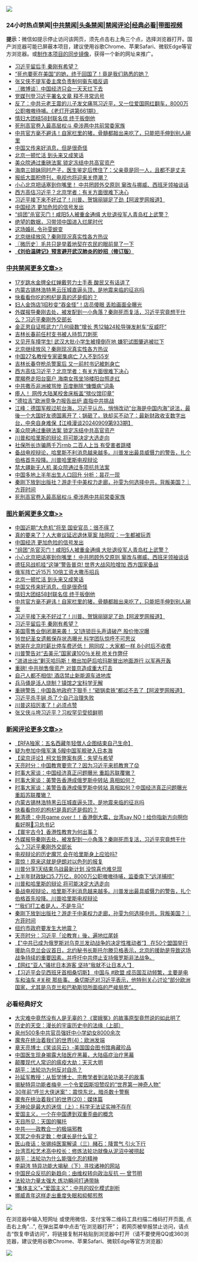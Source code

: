 ![](https://raw.githubusercontent.com/jsvpn/jsproxy/dev/64photo/fqnews-qr.jpg)

<div id="tt">
<h3>24小时热点禁闻|<a href="#%E4%B8%AD%E5%85%B1%E7%A6%81%E9%97%BB%E6%9B%B4%E5%A4%9A%E6%96%87%E7%AB%A0">中共禁闻</a>|<a href="#%E5%9B%BE%E7%89%87%E6%96%B0%E9%97%BB%E6%9B%B4%E5%A4%9A%E6%96%87%E7%AB%A0">头条禁闻</a>|<a href="#%E6%96%B0%E9%97%BB%E8%AF%84%E8%AE%BA%E6%9B%B4%E5%A4%9A%E6%96%87%E7%AB%A0">禁闻评论|<a href="#%E5%BF%85%E7%9C%8B%E7%BB%8F%E5%85%B8%E5%A5%BD%E6%96%87">经典必看</a>|<a href="https://696153.xyz/3" target="_blank">带图视频</a></h3>
<div><b>提示：</b>微信如提示停止访问该网页，须先点击右上角三个点，选择浏览器打开。国产浏览器可能已屏蔽本项目，建议使用谷歌Chrome、苹果Safari、微软Edge等官方浏览器。或<a href="%E5%88%B6%E4%BD%9Cgit%E7%A6%81%E9%97%BB%E9%95%9C%E5%83%8F.md">制作本项目的同步镜像</a>，获得一个新的网址来推广。</div>
<ul>

<li><a href="/topimagenews/20240910/2086414.md">习近平留后手 秦刚有希望？</a></li>
<li><a href="/baitai/20240910/2086388.md">“死也要死在美国”的她，终于回国了！竟是我们熟悉的她？</a></li>
<li><a href="/ccpdope/20240910/2086405.md">张又侠不提军委主席负责制何衞东唱反调</a></li>
<li><a href="/ssgc/20240910/2086433.md">〖微博谈〗中国经济只会一天天烂下去</a></li>
<li><a href="/baitai/20240910/2086622.md">党媒刊登习近平署名文章 释不寻常讯号</a></li>
<li><a href="/sohnews/20240910/2086615.md">反了：中共元老王震的儿子发文痛骂习近平，又一位爱国网红翻车，8000万公职嗷嗷待哺。《老灯开讲第661期》</a></li>
<li><a href="/topimagenews/20240910/2086528.md">情妇大团结58封联名信 终于扳倒他</a></li>
<li><a href="/cbnews/20240910/2086435.md">死刑高官卷入最高层权斗 牵涉两中共前常委家族</a></li>
<li><a href="/topimagenews/20240910/2086475.md">中共官方毫不避讳！自家栏里的猪，骨髓都敲出来吃了，只能把手伸到别人碗里</a></li>
<li><a href="/topimagenews/20240910/2086543.md">中国又传来好消息，但是很奇怪</a></li>
<li><a href="/topimagenews/20240910/2086564.md">北京一顿忙活 到头来又成笑话</a></li>
<li><a href="/cbnews/20240910/2086529.md">美众院通过重磅法案 锁定冻结中共高官资产</a></li>
<li><a href="/baitai/20240910/2086594.md">海南三姐妹同时产子，医生鉴定后愣住了：父亲竟是同一人，且都不是丈夫</a></li>
<li><a href="/baitai/20240910/2086629.md">报纸大面积停刊，电视也将迎来关停潮？</a></li>
<li><a href="/topimagenews/20240910/2086667.md">小心北京把话塞到你嘴里！ 中共罔顾外交原则 窜改与挪威、西班牙领袖谈话</a></li>
<li><a href="/cbnews/20240910/2086568.md">西方高估习近平？北京学者：有关方面很难下决心</a></li>
<li><a href="/topimagenews/20240910/2086429.md">习近平接下来不好过了！川普、贺锦丽铆足了劲【阿波罗网报道】</a></li>
<li><a href="/topimagenews/20240910/2086709.md">中国经济 更加危险的信号发出</a></li>
<li><a href="/topimagenews/20240910/2086708.md">“组团”杀官灭门！咸阳5人被重金通缉 大批退役军人青岛杠上武警？</a></li>
<li><a href="/cnnews/20240910/2086558.md">绝望的数据，习带领中国进入烂尾时代</a></li>
<li><a href="/cnnews/20240910/2086457.md">这场婚礼 令孙雯蜕变</a></li>
<li><a href="/cbnews/20240910/2086648.md">北京继续放风？秦刚现况真实性各方热议</a></li>
<li><a href="/bblog/20240910/2086432.md">〖微历史〗毛共只是举着地契在农民的眼前晃了一下</a></li>
<li><b><a href="/comments/20200207/1272816.md" target="_blank">《刘伯温碑记》预言避开武汉肺炎的妙招（修订版）</a></b></li>
</ul>
</div>

<div class="catlist">
<h3><a href="/cbnews/" target="_blank">中共禁闻</a><span><a href="/cbnews/" target="_blank" rel="nofollow">更多文章>></a></span></h3>
<ul>
<li><a href="/cbnews/20240910/2086790.md" target="_blank">17岁跳水金牌全红婵戴劳力士手表 酸民又有话讲了</a></li>
<li><a href="/comments/20240910/2086775.md" target="_blank">内蒙古锡林浩特黑云压城直逼头顶，是地震来临的征兆吗</a></li>
<li><a href="/comments/20240910/2086774.md" target="_blank">快看看你吃的枸杞是真的还是假的？</a></li>
<li><a href="/cbnews/20240910/2086770.md" target="_blank">妇人金饰店1招秒变“吞金怪”！店员傻眼 丢脸画面全曝光</a></li>
<li><a href="/comments/20240910/2086713.md" target="_blank">外媒报导秦刚去处，被发配到一小角落？秦刚死而复活，习近平究竟想干什么？习近平秦刚外交部长</a></li>
<li><a href="/cbnews/20240910/2086712.md" target="_blank">金正恩自证核武力“几何级数”增长 秀12轴24轮导弹发射车“反威吓”</a></li>
<li><a href="/cbnews/20240910/2086711.md" target="_blank">吉林长春前任村支书被人持剪刀刺死</a></li>
<li><a href="/cbnews/20240910/2086710.md" target="_blank">又见开车撞学生! 武汉大批小学生被撞倒在地 嫌犯试图肇逃被拦下</a></li>
<li><a href="/cbnews/20240910/2086648.md" target="_blank">北京继续放风？秦刚现况真实性各方热议</a></li>
<li><a href="/cbnews/20240910/2086580.md" target="_blank">中国27名教授专家密集病亡 7人不到55岁</a></li>
<li><a href="/cbnews/20240910/2086579.md" target="_blank">吉林长春夺枪杀警案后 又一前村书记被刺身亡</a></li>
<li><a href="/cbnews/20240910/2086568.md" target="_blank">西方高估习近平？北京学者：有关方面很难下决心</a></li>
<li><a href="/cbnews/20240910/2086567.md" target="_blank">摩羯卷走阳台窗户 海南女孩坐18楼阳台照走红</a></li>
<li><a href="/cbnews/20240910/2086566.md" target="_blank">中共撒币非洲被骂惨 百度删除“慷慨病”词条</a></li>
<li><a href="/cbnews/20240910/2086565.md" target="_blank">瘆人！ 网传大陆某校舍床板盖“殡仪馆印章”</a></li>
<li><a href="/cbnews/20240910/2086544.md" target="_blank">“德拉吉”欧洲竞争力报告出炉 直指中共挑战</a></li>
<li><a href="/cbnews/20240910/2086541.md" target="_blank">江峰：德国军舰过航台海，习近平认怂，悄悄改动“台海是中国内海”说法，最後一个大国好友德国离开了；锅砸了，铁却买不动了：最新财政收支数字出台，中央自身难保【江峰漫谈20240909第933期】</a></li>
<li><a href="/cbnews/20240910/2086529.md" target="_blank">美众院通过重磅法案 锁定冻结中共高官资产</a></li>
<li><a href="/comments/20240910/2086501.md" target="_blank">川普和哈里斯的辩论 将可能决定大选走向</a></li>
<li><a href="/cbnews/20240910/2086500.md" target="_blank">社保所长诈骗两千万rmb 二百人上当 有受害者跳楼</a></li>
<li><a href="/comments/20240910/2086489.md" target="_blank">备战电视辩论，哈里斯不利消息越来越多。川普发出最具威慑力的警告，扎个伯格首先投降。川普哈里斯电视辩论</a></li>
<li><a href="/cbnews/20240910/2086454.md" target="_blank">禁大疆新无人机 美众院通过多项抗共法案</a></li>
<li><a href="/cbnews/20240910/2086453.md" target="_blank">中国多地上半年出生人口回升 分析：昙花一现</a></li>
<li><a href="/comments/20240910/2086445.md" target="_blank">秦刚下放到出版社？游走于中美权力走廊，孙雯为何选择中共，背叛美国？｜方菲时间</a></li>
<li><a href="/cbnews/20240910/2086435.md" target="_blank">死刑高官卷入最高层权斗 牵涉两中共前常委家族</a></li>

</ul>
</div>
<div class="catlist">
<h3><a href="/topimagenews/" target="_blank">图片新闻</a><span><a href="/topimagenews/" target="_blank" rel="nofollow">更多文章>></a></span></h3>
<ul>
<li><a href="/topimagenews/20240910/2086789.md" target="_blank">中国近期“大危机”将至 国安官员：很不得了</a></li>
<li><a href="/topimagenews/20240910/2086769.md" target="_blank">真的要来了？人大审议延迟退休草案 陆网叹：一生都被玩弄</a></li>
<li><a href="/topimagenews/20240910/2086709.md" target="_blank">中国经济 更加危险的信号发出</a></li>
<li><a href="/topimagenews/20240910/2086708.md" target="_blank">“组团”杀官灭门！咸阳5人被重金通缉 大批退役军人青岛杠上武警？</a></li>
<li><a href="/topimagenews/20240910/2086667.md" target="_blank">小心北京把话塞到你嘴里！ 中共罔顾外交原则 窜改与挪威、西班牙领袖谈话</a></li>
<li><a href="/topimagenews/20240910/2086647.md" target="_blank">德狂风战机挂“这弹”警告普京! 世界大战风险增加 西方国家备战</a></li>
<li><a href="/topimagenews/20240910/2086633.md" target="_blank">俄军阵亡近15万 10倍工资大撒币招兵</a></li>
<li><a href="/topimagenews/20240910/2086564.md" target="_blank">北京一顿忙活 到头来又成笑话</a></li>
<li><a href="/topimagenews/20240910/2086543.md" target="_blank">中国又传来好消息，但是很奇怪</a></li>
<li><a href="/topimagenews/20240910/2086528.md" target="_blank">情妇大团结58封联名信 终于扳倒他</a></li>
<li><a href="/topimagenews/20240910/2086475.md" target="_blank">中共官方毫不避讳！自家栏里的猪，骨髓都敲出来吃了，只能把手伸到别人碗里</a></li>
<li><a href="/topimagenews/20240910/2086429.md" target="_blank">习近平接下来不好过了！川普、贺锦丽铆足了劲【阿波罗网报道】</a></li>
<li><a href="/topimagenews/20240910/2086414.md" target="_blank">习近平留后手 秦刚有希望？</a></li>
<li><a href="/topimagenews/20240909/2086230.md" target="_blank">美国零售业倒闭潮来袭！ 又1连锁巨头声请破产 股价惨况曝</a></li>
<li><a href="/topimagenews/20240909/2086229.md" target="_blank">16世纪圣女遗骸保存状态曝光 科学团队惊呼不可思议</a></li>
<li><a href="/topimagenews/20240909/2086228.md" target="_blank">她哭在北京时薪比停车费还低！ 网同叹：大家都一样 8小时后不收费</a></li>
<li><a href="/topimagenews/20240909/2086227.md" target="_blank">川普警告对“去美元”国家课100％关税 呛关作弊仔</a></li>
<li><a href="/topimagenews/20240909/2086225.md" target="_blank">“进进出出”剿灭哈玛斯！撤出加萨后哈玛斯冒出地面游行 以军再开轰</a></li>
<li><a href="/topimagenews/20240909/2086002.md" target="_blank">重磅! 中共抛售俄资产 对普京造成重大打击</a></li>
<li><a href="/topimagenews/20240909/2086001.md" target="_blank">自己人都不相信! 酒店禁止新能源车进地库</a></li>
<li><a href="/topimagenews/20240909/2086000.md" target="_blank">兵马俑是活人烧制？镇馆之宝科学无解</a></li>
<li><a href="/topimagenews/20240909/2085999.md" target="_blank">重磅警告：中国各地政府下狠手！“砸锅卖铁”都过不去了【阿波罗网报道】</a></li>
<li><a href="/topimagenews/20240909/2085998.md" target="_blank">习近平杀手锏 杀了个自己治理失败</a></li>
<li><a href="/topimagenews/20240909/2085997.md" target="_blank">川普这招厉害了！必须点赞</a></li>
<li><a href="/topimagenews/20240909/2085912.md" target="_blank">张又侠斗垮习近平？习权罕见受损鲜明</a></li>

</ul>
</div>
<div class="catlist">
<h3><a href="/comments/" target="_blank">新闻评论</a><span><a href="/comments/" target="_blank" rel="nofollow">更多文章>></a></span></h3>
<ul>
<li><a href="/comments/20240911/2086809.md" target="_blank">【RFA独家：五名西藏年轻僧人企图结束自己生命】</a></li>
<li><a href="/comments/20240910/2086797.md" target="_blank">疑为参加中俄军演 5艘中国军舰驶入日本海</a></li>
<li><a href="/comments/20240910/2086794.md" target="_blank">【梁京评论】柯文哲弊案有感：失望与希望</a></li>
<li><a href="/comments/20240910/2086788.md" target="_blank">天亮时分：中国教育要完了？因为习近平来抓教育了😟</a></li>
<li><a href="/comments/20240910/2086781.md" target="_blank">时事大家谈：中国经济真正问题曝光 重蹈苏联覆辙？</a></li>
<li><a href="/comments/20240910/2086780.md" target="_blank">时事大家谈：美警告香港成俄罗斯中转站 真相如何？</a></li>
<li><a href="/comments/20240910/2086779.md" target="_blank">时事大家谈：美警告香港成俄罗斯中转站 真相如何？中国经济真正问题曝光 重蹈苏联覆辙？</a></li>
<li><a href="/comments/20240910/2086775.md" target="_blank">内蒙古锡林浩特黑云压城直逼头顶，是地震来临的征兆吗</a></li>
<li><a href="/comments/20240910/2086774.md" target="_blank">快看看你吃的枸杞是真的还是假的？</a></li>
<li><a href="/comments/20240910/2086768.md" target="_blank">赖清德：中共game over！！香港倒大霉，台湾say NO！给你指新方向啊你看好啊🫵习总书记</a></li>
<li><a href="/comments/20240910/2086726.md" target="_blank">【寰宇古今】香港性教育为何出事？</a></li>
<li><a href="/comments/20240910/2086713.md" target="_blank">外媒报导秦刚去处，被发配到一小角落？秦刚死而复活，习近平究竟想干什么？习近平秦刚外交部长</a></li>
<li><a href="/comments/20240910/2086571.md" target="_blank">电视辩论的历史魔咒 会在哈里斯身上应验吗?</a></li>
<li><a href="/comments/20240910/2086547.md" target="_blank">震惊！原来这就是伊朗对以色列的报复</a></li>
<li><a href="/comments/20240910/2086546.md" target="_blank">川普分享1天结束乌战最新计划 没惊喜也难兑现</a></li>
<li><a href="/comments/20240910/2086502.md" target="_blank">上半年财政缺口5.7万亿，8000万公职嗷嗷待哺，监委南下“远洋捕捞”</a></li>
<li><a href="/comments/20240910/2086501.md" target="_blank">川普和哈里斯的辩论 将可能决定大选走向</a></li>
<li><a href="/comments/20240910/2086489.md" target="_blank">备战电视辩论，哈里斯不利消息越来越多。川普发出最具威慑力的警告，扎个伯格首先投降。川普哈里斯电视辩论</a></li>
<li><a href="/comments/20240910/2086477.md" target="_blank">““我们打工者是人，不是牛马”</a></li>
<li><a href="/comments/20240910/2086445.md" target="_blank">秦刚下放到出版社？游走于中美权力走廊，孙雯为何选择中共，背叛美国？｜方菲时间</a></li>
<li><a href="/comments/20240910/2086431.md" target="_blank">纽约市政府要发生大地震？</a></li>
<li><a href="/comments/20240910/2086425.md" target="_blank">天亮时分：习近平「论教育」後，遍地烂尾娃</a></li>
<li><a href="/comments/20240910/2086424.md" target="_blank">【&quot;中共已成为俄罗斯对乌克兰发动战争的决定性推动者”】 在50个盟国举行援助乌克兰会议首日，北约秘书长斯托尔滕贝格表示，北京的援助是导致这场战争持续的重要因素，并呼吁中共停止支持俄罗斯非法战争。</a></li>
<li><a href="/comments/20240910/2086409.md" target="_blank">【网红“亚人”骚扰日本游客 坚持“我就不让日本人”】</a></li>
<li><a href="/comments/20240910/2086390.md" target="_blank">【习近平会见西班牙首相桑切斯】 中国与 #欧盟 成员国互动频繁，主要是电车和油车 #关税 那些事。 桑切斯还对习近平表示，他特别关心讨论“部分欧洲国家，尤其是乌克兰和巴勒斯坦所面临的严峻局势”。</a></li>

</ul>
</div>

<div class="catlist">
<h3>必看经典好文</h3>
<ul>
<li><a href="/lifebaike/20210511/1544066.md" target="_blank">大灾难中竟然没有人是无辜的？《窦娥冤》的故事原型竟然说的如此明了</a></li>
<li><a href="/tculture/20121025/73065.md" target="_blank">历史的天空：漫长的宇宙历史中的法缘（上部）</a></li>
<li><a href="/comments/20200704/783272.md" target="_blank">泉州500多中共官员强奸中小学幼女8000余次</a></li>
<li><a href="/topimagenews/20180522/946266.md" target="_blank">魔鬼在统治着我们的世界(4)：欧洲发端</a></li>
<li><a href="/comments/20220925/1789151.md" target="_blank">章天亮博士《笑谈风云》-美国国会图书馆典藏珍品</a></li>
<li><a href="/comments/20230815/1920336.md" target="_blank">中国医生现身揭露大陆医疗黑幕，大陆癌症治疗黑幕</a></li>
<li><a href="/comments/20200619/783185.md" target="_blank">颠覆现代人常识的瘟疫大劫：天灭大明</a></li>
<li><a href="/comments/20190213/1080251.md" target="_blank">胡平：法轮功为何反对自杀？</a></li>
<li><a href="/comments/20210629/1576797.md" target="_blank">孙延军教授：从哲学博士、宗教学者到法轮功弟子的故事</a></li>
<li><a href="/cnnews/20210317/1506463.md" target="_blank">揭秘特异功能者梅辛 一个令爱因斯坦赞叹的“世界第一神奇人物”</a></li>
<li><a href="/topimagenews/20171017/843193.md" target="_blank">30年前“呼兰大侠迷案”：震惊东北，暗杀数十警察</a></li>
<li><a href="/comments/20180725/976787.md" target="_blank">魔鬼在统治着我们的世界(20)：媒体篇</a></li>
<li><a href="/lifebaike/20180527/948531.md" target="_blank">无神论是最大的迷信（上）：科学无法证实神不存在</a></li>
<li><a href="/comments/20210802/1598599.md" target="_blank">爱国主义，一个在中国遭到双重歪曲的概念</a></li>
<li><a href="/tculture/20180919/1000196.md" target="_blank">天目所见：天国的嘱托</a></li>
<li><a href="/comments/20220331/1712636.md" target="_blank">中共——政教合一的极端邪教</a></li>
<li><a href="/tculture/20200812/1378929.md" target="_blank">冥冥之中有定数：参谋长是什么官？</a></li>
<li><a href="/comments/20231223/1978148.md" target="_blank">医山夜话：张锡纯医案解读（三）赭石：降胃气 引火下行</a></li>
<li><a href="/cbnews/20220707/1755000.md" target="_blank">台湾茑松艺术高中校长：修炼法轮功就像从泥沼中被捞起</a></li>
<li><a href="/cbnews/20190211/1078733.md" target="_blank">胡平：法轮功为什么能强化忍的精神</a></li>
<li><a href="/tculture/xiulian/20160303/508938.md" target="_blank">李嗣涔 特异功能大揭秘（下）寻找诸神的网站</a></li>
<li><a href="/comments/20220713/1757701.md" target="_blank">中国民众反抗的新趋向：由维权转向政治反抗 — 曾节明</a></li>
<li><a href="/cbnews/20200816/1381005.md" target="_blank">法轮功力量太强大 炼功瞬间打通带脉</a></li>
<li><a href="/comments/20201007/1409565.md" target="_blank">“集体主义”+“爱国主义”：中共的奴化模式剖析</a></li>
<li><a href="/aomi/life/20240330/2018911.md" target="_blank">挪威青年这样走出重度失眠和抑郁煎熬</a></li>

</ul>
</div>

![](https://raw.githubusercontent.com/jsvpn/jsproxy/dev/64photo/fqnews-qr.jpg)

在浏览器中输入短网址 或使用微信、支付宝等二维码工具扫描二维码打开页面, 点击右上角"...", 在弹出菜单中点击“在浏览器打开”； 若网页被举报禁止访问，请点击“恢复申请访问”，将链接复制并粘贴到浏览器中打开（请不要使用QQ或360浏览器，建议使用谷歌Chrome、苹果Safari、微软Edge等官方浏览器）

![](https://raw.githubusercontent.com/jsvpn/jsproxy/dev/64photo/wx.jpg)